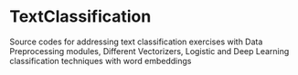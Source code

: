 # TextClassification
Source codes for addressing text classification exercises with Data Preprocessing modules, Different Vectorizers, Logistic and Deep Learning classification techniques with word embeddings

